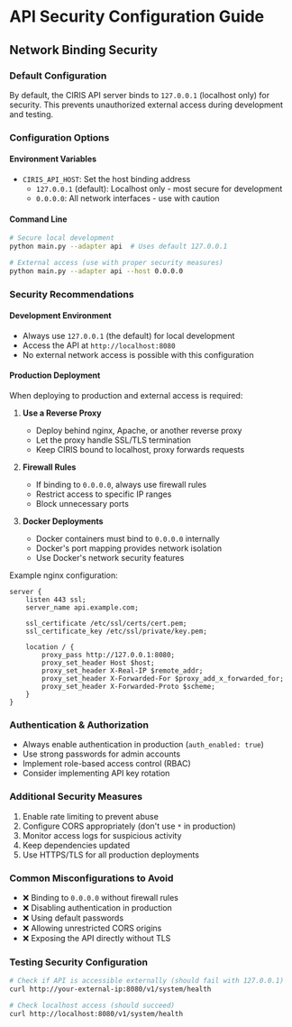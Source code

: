 # API Security Configuration Guide

## Network Binding Security

### Default Configuration
By default, the CIRIS API server binds to `127.0.0.1` (localhost only) for security. This prevents unauthorized external access during development and testing.

### Configuration Options

#### Environment Variables
- `CIRIS_API_HOST`: Set the host binding address
  - `127.0.0.1` (default): Localhost only - most secure for development
  - `0.0.0.0`: All network interfaces - use with caution

#### Command Line
```bash
# Secure local development
python main.py --adapter api  # Uses default 127.0.0.1

# External access (use with proper security measures)
python main.py --adapter api --host 0.0.0.0
```

### Security Recommendations

#### Development Environment
- Always use `127.0.0.1` (the default) for local development
- Access the API at `http://localhost:8080`
- No external network access is possible with this configuration

#### Production Deployment
When deploying to production and external access is required:

1. **Use a Reverse Proxy**
   - Deploy behind nginx, Apache, or another reverse proxy
   - Let the proxy handle SSL/TLS termination
   - Keep CIRIS bound to localhost, proxy forwards requests

2. **Firewall Rules**
   - If binding to `0.0.0.0`, always use firewall rules
   - Restrict access to specific IP ranges
   - Block unnecessary ports

3. **Docker Deployments**
   - Docker containers must bind to `0.0.0.0` internally
   - Docker's port mapping provides network isolation
   - Use Docker's network security features

Example nginx configuration:
```nginx
server {
    listen 443 ssl;
    server_name api.example.com;
    
    ssl_certificate /etc/ssl/certs/cert.pem;
    ssl_certificate_key /etc/ssl/private/key.pem;
    
    location / {
        proxy_pass http://127.0.0.1:8080;
        proxy_set_header Host $host;
        proxy_set_header X-Real-IP $remote_addr;
        proxy_set_header X-Forwarded-For $proxy_add_x_forwarded_for;
        proxy_set_header X-Forwarded-Proto $scheme;
    }
}
```

### Authentication & Authorization
- Always enable authentication in production (`auth_enabled: true`)
- Use strong passwords for admin accounts
- Implement role-based access control (RBAC)
- Consider implementing API key rotation

### Additional Security Measures
1. Enable rate limiting to prevent abuse
2. Configure CORS appropriately (don't use `*` in production)
3. Monitor access logs for suspicious activity
4. Keep dependencies updated
5. Use HTTPS/TLS for all production deployments

### Common Misconfigurations to Avoid
- ❌ Binding to `0.0.0.0` without firewall rules
- ❌ Disabling authentication in production
- ❌ Using default passwords
- ❌ Allowing unrestricted CORS origins
- ❌ Exposing the API directly without TLS

### Testing Security Configuration
```bash
# Check if API is accessible externally (should fail with 127.0.0.1)
curl http://your-external-ip:8080/v1/system/health

# Check localhost access (should succeed)
curl http://localhost:8080/v1/system/health
```